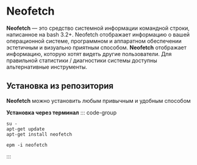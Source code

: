 # Neofetch

**Neofetch** — это средство системной информации командной строки, написанное на bash 3.2+. Neofetch отображает информацию о вашей операционной системе, программном и аппаратном обеспечении эстетичным и визуально приятным способом. **Neofetch** отображает информацию, которую хотят видеть другие пользователи. Для правильной статистики / диагностики системы доступны альтернативные инструменты.

## Установка из репозитория

**Neofetch** можно установить любым привычным и удобным способом

**Установка через терминал**
::: code-group

```shell[apt-get]
su -
apt-get update
apt-get install neofetch
```
```shell[epm]
epm -i neofetch
```
:::